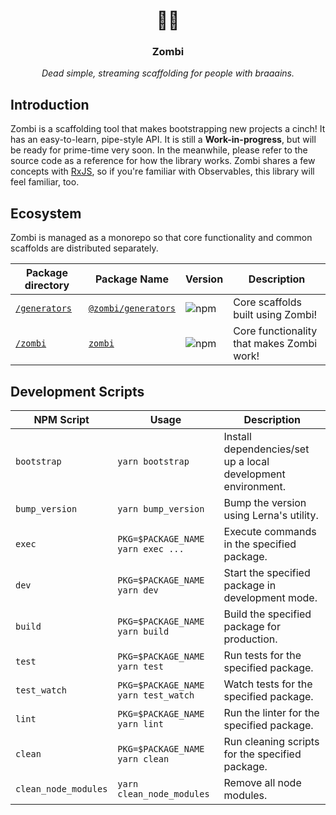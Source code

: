 <p align="center">
  <h1 align="center">🧟‍♀️</h1>
  <h3 align="center">Zombi</h3>
  <p align="center"><i>Dead simple, streaming scaffolding for people with braaains.</i></p>
</p>

## Introduction

Zombi is a scaffolding tool that makes bootstrapping new projects a cinch! It has an easy-to-learn, pipe-style API. It is still a **Work-in-progress**, but will be ready for prime-time very soon. In the meanwhile, please refer to the source code as a reference for how the library works. Zombi shares a few concepts with [RxJS](https://rxjs-dev.firebaseapp.com/), so if you're familiar with Observables, this library will feel familiar, too.

## Ecosystem

Zombi is managed as a monorepo so that core functionality and common scaffolds are distributed separately.

| Package directory | Package Name | Version | Description |
| ----------------- | ------------ | ------- | ----------- |
| [`/generators`](./packages/generators) | [`@zombi/generators`](https://www.npmjs.com/package/@zombi/generators) | ![npm](https://img.shields.io/npm/v/@zombi/generators.svg?style=flat-square) | Core scaffolds built using Zombi! |
| [`/zombi`](./packages/zombi) | [`zombi`](https://www.npmjs.com/package/@tsunagi/core) | ![npm](https://img.shields.io/npm/v/zombi.svg?style=flat-square) | Core functionality that makes Zombi work! |

## Development Scripts

| NPM Script | Usage | Description |
| ---------- | ----- | ----------- |
| `bootstrap` | `yarn bootstrap` | Install dependencies/set up a local development environment. |
| `bump_version` | `yarn bump_version` | Bump the version using Lerna's utility. |
| `exec` | `PKG=$PACKAGE_NAME yarn exec ...` | Execute commands in the specified package. |
| `dev` | `PKG=$PACKAGE_NAME yarn dev` | Start the specified package in development mode. |
| `build` | `PKG=$PACKAGE_NAME yarn build` | Build the specified package for production. |
| `test` | `PKG=$PACKAGE_NAME yarn test` | Run tests for the specified package. |
| `test_watch` | `PKG=$PACKAGE_NAME yarn test_watch` | Watch tests for the specified package. |
| `lint` | `PKG=$PACKAGE_NAME yarn lint` | Run the linter for the specified package. |
| `clean` | `PKG=$PACKAGE_NAME yarn clean` | Run cleaning scripts for the specified package. |
| `clean_node_modules` | `yarn clean_node_modules` | Remove all node modules. |
